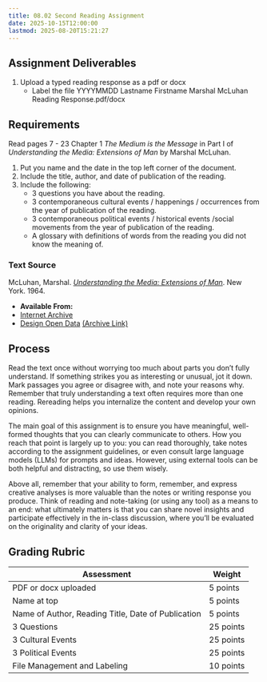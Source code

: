 ```yaml
---
title: 08.02 Second Reading Assignment
date: 2025-10-15T12:00:00
lastmod: 2025-08-20T15:21:27
---
```


## Assignment Deliverables

1. Upload a typed reading response as a pdf or docx
   - Label the file YYYYMMDD Lastname Firstname Marshal McLuhan Reading Response.pdf/docx

## Requirements

Read pages 7 - 23 Chapter 1 _The Medium is the Message_ in Part I of _Understanding the Media: Extensions of Man_ by Marshal McLuhan.

1. Put you name and the date in the top left corner of the document.
2. Include the title, author, and date of publication of the reading.
3. Include the following:
   - 3 questions you have about the reading.
   - 3 contemporaneous cultural events / happenings / occurrences from the year of publication of the reading.
   - 3 contemporaneous political events / historical events /social movements from the year of publication of the reading.
   - A glossary with definitions of words from the reading you did not know the meaning of.

### Text Source

McLuhan, Marshal. [_Understanding the Media: Extensions of Man_](https://archive.org/details/ETC0624/). New York. 1964.

- **Available From:**
- [Internet Archive](https://archive.org/details/ETC0624/)
- [Design Open Data](https://designopendata.wordpress.com/wp-content/uploads/2014/05/understanding-media-mcluhan.pdf) [(Archive Link)](https://web.archive.org/web/20240428061708/https://designopendata.wordpress.com/wp-content/uploads/2014/05/understanding-media-mcluhan.pdf)

## Process

Read the text once without worrying too much about parts you don’t fully understand. If something strikes you as interesting or unusual, jot it down. Mark passages you agree or disagree with, and note your reasons why. Remember that truly understanding a text often requires more than one reading. Rereading helps you internalize the content and develop your own opinions.

The main goal of this assignment is to ensure you have meaningful, well-formed thoughts that you can clearly communicate to others. How you reach that point is largely up to you: you can read thoroughly, take notes according to the assignment guidelines, or even consult large language models (LLMs) for prompts and ideas. However, using external tools can be both helpful and distracting, so use them wisely.

Above all, remember that your ability to form, remember, and express creative analyses is more valuable than the notes or writing response you produce. Think of reading and note-taking (or using any tool) as a means to an end: what ultimately matters is that you can share novel insights and participate effectively in the in-class discussion, where you’ll be evaluated on the originality and clarity of your ideas.

## Grading Rubric

<div class="responsive-table-markdown">

| Assessment                                         | Weight    |
| -------------------------------------------------- | --------- |
| PDF or docx uploaded                               | 5 points  |
| Name at top                                        | 5 points  |
| Name of Author, Reading Title, Date of Publication | 5 points  |
| 3 Questions                                        | 25 points |
| 3 Cultural Events                                  | 25 points |
| 3 Political Events                                 | 25 points |
| File Management and Labeling                       | 10 points |

</div>

